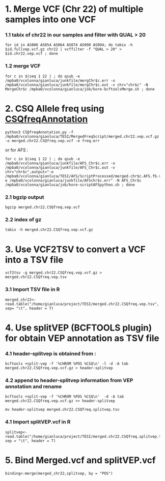 # 1. Merge VCF (Chr 22) of multiple samples into one VCF 

### 1.1 tabix of chr22 in our samples and filter with QUAL > 20 
```
for id in AS006 AS054 AS064 AS074 AS090 AS094; do tabix -h $id.fullvep.vcf.gz chr22 | vcffilter -f "QUAL > 20" > $id.chr22.vep.vcf ; done
```
### 1.2 merge VCF
```
for c in $(seq 1 22 ) ; do qsub -e /mpba0/vcolonna/gianluca/junkfile/mergChr$c.err -o /mpba0/vcolonna/gianluca/junkfile/mergChr$c.out -v chr="chr$c" -N MergeChr$c /mpba0/vcolonna/gianluca/job/kore-bcftoolsMerge.sh ; done
```
# 2. CSQ Allele freq using [CSQfreqAnnotation](../filtering/CSQfreqAnnotation.py)
```
python3 CSQfreqAnnotation.py -f /mpba0/vcolonna/gianluca/TESI/MergedFreqScript/merged.chr22.vep.vcf.gz -o merged.chr22.CSQfreq.vep.vcf -e freq.err
```
or for AFS :
```
for c in $(seq 1 22 ) ; do qsub -e /mpba0/vcolonna/gianluca/junkfile/AFS_Chr$c.err -o /mpba0/vcolonna/gianluca/junkfile/AFS_Chr$c.out -v chr="chr$c",output="-o /mpba0/vcolonna/gianluca/TESI/AFS/ScriptProcessed/merged.chr$c.AFS.fb.vep.vcf",error="-e /mpba0/vcolonna/gianluca/junkfile/AFSchr$c.err" -N AFS_Chr$c /mpba0/vcolonna/gianluca/job/kore-scriptAFSpython.sh ; done 
```
### 2.1 bgzip output
```
bgzip merged.chr22.CSQfreq.vep.vcf
```
### 2.2 index of gz
```
tabix -h merged.chr22.CSQfreq.vep.vcf.gz
```
# 3. Use VCF2TSV to convert a VCF into a TSV file
```
vcf2tsv -g merged.chr22.CSQfreq.vep.vcf.gz > merged.chr22.CSQfreq.vep.tsv
```
### 3.1 Import TSV file in R
```
merged_chr22<-read.table("/home/gianluca/project/TESI/merged.chr22.CSQfreq.vep.tsv", sep= "\t", header = T)
```
# 4. Use splitVEP (BCFTOOLS plugin) for obtain VEP annotation as TSV file 

### 4.1 header-splitvep is obtained from :
```
bcftools +split-vep -f '%CHROM %POS %CSQ\n' -l -d -A tab merged.chr22.CSQfreq.vep.vcf.gz > header-splitvep
```
### 4.2 append to header-splitvep information from VEP annotation and rename
```
bcftools +split-vep -f '%CHROM %POS %CSQ\n'  -d -A tab merged.chr22.CSQfreq.vep.vcf.gz >> header-splitvep
```
```
mv header-splitvep merged.chr22.CSQfreq.splitvep.tsv
```
### 4.1 Import splitVEP.vcf in R
```
splitvep<-read.table("/home/gianluca/project/TESI/merged.chr22.CSQfreq.splitvep.tsv", sep = "\t", header = T)
```
# 5. Bind Merged.vcf and splitVEP.vcf
```
binding<-merge(merged_chr22,splitvep, by = "POS")
```



